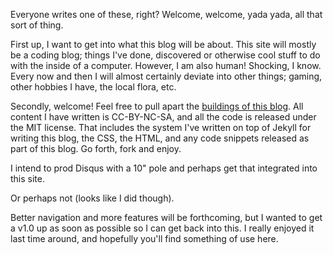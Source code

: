 Everyone writes one of these, right? Welcome, welcome, yada yada, all that sort of thing.

First up, I want to get into what this blog will be about. This site will mostly be a
coding blog; things I've done, discovered or otherwise cool stuff to do with the 
inside of a computer. However, I am also human! Shocking, I know. Every now and then 
I will almost certainly deviate into other things; gaming, other hobbies I have, the 
local flora, etc.

Secondly, welcome! Feel free to pull apart the [buildings of this blog][source]. All
content I have written is CC-BY-NC-SA, and all the code is released under the MIT
license. That includes the system I've written on top of Jekyll for writing this blog,
the CSS, the HTML, and any code snippets released as part of this blog. Go forth, fork
and enjoy.

I intend to prod Disqus with a 10" pole and perhaps get that integrated into this site.

Or perhaps not (looks like I did though).

Better navigation and more features will be forthcoming, but I wanted to get a v1.0 up
as soon as possible so I can get back into this. I really enjoyed it last time around,
and hopefully you'll find something of use here.

  [source]: https://bitbucket.org/mscharley/matt.scharley.me
